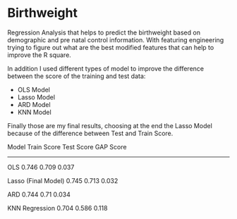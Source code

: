 # Birthweight
Regression Analysis that helps to predict the birthweight based on demographic and pre natal control information. With featuring engineering trying to figure out what are the best modified features that can help to improve the R square. 

In addition I used different types of model to improve the difference between the score of the training and test data:
- OLS Model
- Lasso Model
- ARD Model
- KNN Model

Finally those are my final results, choosing at the end the Lasso Model because of the difference between Test and Train Score.

Model                          Train Score      Test Score      GAP Score

-----                          -----------      ----------      ----------

OLS                            0.746            0.709           0.037

Lasso  (Final Model)           0.745            0.713           0.032

ARD                            0.744            0.71            0.034

KNN Regression                 0.704            0.586           0.118
